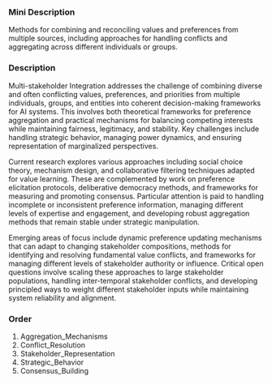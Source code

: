 ### Mini Description

Methods for combining and reconciling values and preferences from multiple sources, including approaches for handling conflicts and aggregating across different individuals or groups.

### Description

Multi-stakeholder Integration addresses the challenge of combining diverse and often conflicting values, preferences, and priorities from multiple individuals, groups, and entities into coherent decision-making frameworks for AI systems. This involves both theoretical frameworks for preference aggregation and practical mechanisms for balancing competing interests while maintaining fairness, legitimacy, and stability. Key challenges include handling strategic behavior, managing power dynamics, and ensuring representation of marginalized perspectives.

Current research explores various approaches including social choice theory, mechanism design, and collaborative filtering techniques adapted for value learning. These are complemented by work on preference elicitation protocols, deliberative democracy methods, and frameworks for measuring and promoting consensus. Particular attention is paid to handling incomplete or inconsistent preference information, managing different levels of expertise and engagement, and developing robust aggregation methods that remain stable under strategic manipulation.

Emerging areas of focus include dynamic preference updating mechanisms that can adapt to changing stakeholder compositions, methods for identifying and resolving fundamental value conflicts, and frameworks for managing different levels of stakeholder authority or influence. Critical open questions involve scaling these approaches to large stakeholder populations, handling inter-temporal stakeholder conflicts, and developing principled ways to weight different stakeholder inputs while maintaining system reliability and alignment.

### Order

1. Aggregation_Mechanisms
2. Conflict_Resolution
3. Stakeholder_Representation
4. Strategic_Behavior
5. Consensus_Building
